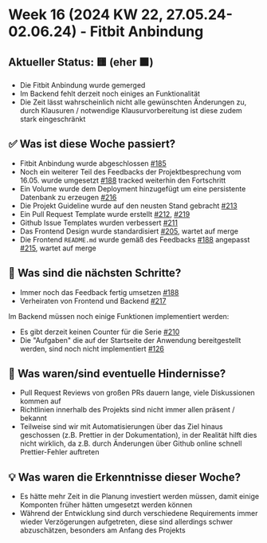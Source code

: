 # Week 16 (2024 KW 22, 27.05.24-02.06.24) - Fitbit Anbindung

## Aktueller Status: 🟨 (eher 🟧)

- Die Fitbit Anbindung wurde gemerged
- Im Backend fehlt derzeit noch einiges an Funktionalität
- Die Zeit lässt wahrscheinlich nicht alle gewünschten Änderungen zu, durch Klausuren / notwendige Klausurvorbereitung ist diese zudem stark eingeschränkt

## ✅ Was ist diese Woche passiert?

- Fitbit Anbindung wurde abgeschlossen [#185](https://github.com/SE-TINF22B2/G5-DuoGradus/issues/185)
- Noch ein weiterer Teil des Feedbacks der Projektbesprechung vom 16.05. wurde umgesetzt [#188](https://github.com/SE-TINF22B2/G5-DuoGradus/issues/188) tracked weiterhin den Fortschritt
- Ein Volume wurde dem Deployment hinzugefügt um eine persistente Datenbank zu erzeugen [#216](https://github.com/SE-TINF22B2/G5-DuoGradus/issues/216)
- Die Projekt Guideline wurde auf den neusten Stand gebracht [#213](https://github.com/SE-TINF22B2/G5-DuoGradus/issues/213)
- Ein Pull Request Template wurde erstellt [#212](https://github.com/SE-TINF22B2/G5-DuoGradus/issues/212), [#219](https://github.com/SE-TINF22B2/G5-DuoGradus/pull/219)
- Github Issue Templates wurden verbessert [#211](https://github.com/SE-TINF22B2/G5-DuoGradus/issues/211)
- Das Frontend Design wurde standardisiert [#205](https://github.com/SE-TINF22B2/G5-DuoGradus/issues/205), wartet auf merge
- Die Frontend `README.md` wurde gemäß des Feedbacks [#188](https://github.com/SE-TINF22B2/G5-DuoGradus/issues/188) angepasst [#215](https://github.com/SE-TINF22B2/G5-DuoGradus/issues/215), wartet auf merge

## 👣 Was sind die nächsten Schritte?

- Immer noch das Feedback fertig umsetzen [#188](https://github.com/SE-TINF22B2/G5-DuoGradus/issues/188)
- Verheiraten von Frontend und Backend [#217](https://github.com/SE-TINF22B2/G5-DuoGradus/issues/217)

Im Backend müssen noch einige Funktionen implementiert werden:

- Es gibt derzeit keinen Counter für die Serie [#210](https://github.com/SE-TINF22B2/G5-DuoGradus/issues/210)
- Die "Aufgaben" die auf der Startseite der Anwendung bereitgestellt werden, sind noch nicht implementiert [#126](https://github.com/SE-TINF22B2/G5-DuoGradus/issues/126)

## 🤺 Was waren/sind eventuelle Hindernisse?

- Pull Request Reviews von großen PRs dauern lange, viele Diskussionen kommen auf
- Richtlinien innerhalb des Projekts sind nicht immer allen präsent / bekannt
- Teilweise sind wir mit Automatisierungen über das Ziel hinaus geschossen (z.B. Prettier in der Dokumentation), in der Realität hilft dies nicht wirklich, da z.B. durch Änderungen über Github online schnell Prettier-Fehler auftreten

## 💡 Was waren die Erkenntnisse dieser Woche?

- Es hätte mehr Zeit in die Planung investiert werden müssen, damit einige Komponten früher hätten umgesetzt werden können
- Während der Entwicklung sind durch verschiedene Requirements immer wieder Verzögerungen aufgetreten, diese sind allerdings schwer abzuschätzen, besonders am Anfang des Projekts
